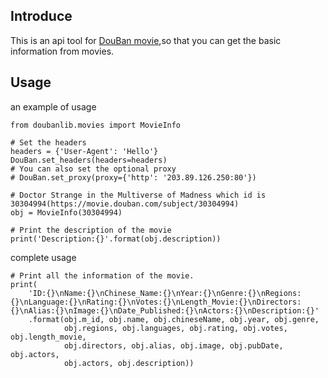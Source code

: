 ## Introduce

This is an api tool for [DouBan movie](https://movie.douban.com/),so that you can get the basic information from movies.

## Usage

an example of usage

```
from doubanlib.movies import MovieInfo

# Set the headers
headers = {'User-Agent': 'Hello'}
DouBan.set_headers(headers=headers)
# You can also set the optional proxy
# DouBan.set_proxy(proxy={'http': '203.89.126.250:80'})

# Doctor Strange in the Multiverse of Madness which id is 30304994(https://movie.douban.com/subject/30304994)
obj = MovieInfo(30304994)

# Print the description of the movie
print('Description:{}'.format(obj.description))
```

complete usage

```
# Print all the information of the movie.
print(
    'ID:{}\nName:{}\nChinese_Name:{}\nYear:{}\nGenre:{}\nRegions:{}\nLanguage:{}\nRating:{}\nVotes:{}\nLength_Movie:{}\nDirectors:{}\nAlias:{}\nImage:{}\nDate_Published:{}\nActors:{}\nDescription:{}'
    .format(obj.m_id, obj.name, obj.chineseName, obj.year, obj.genre,
            obj.regions, obj.languages, obj.rating, obj.votes, obj.length_movie,
            obj.directors, obj.alias, obj.image, obj.pubDate, obj.actors,
            obj.actors, obj.description))
```